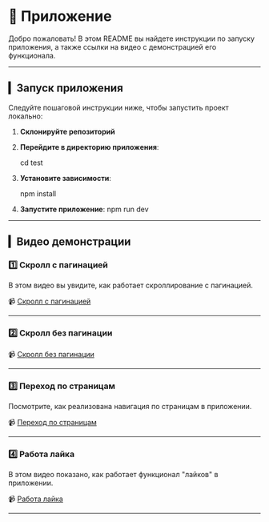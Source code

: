 # 📘 Приложение

Добро пожаловать! В этом README вы найдете инструкции по запуску приложения, а также ссылки на видео с демонстрацией его функционала.

---

## ▎Запуск приложения

Следуйте пошаговой инструкции ниже, чтобы запустить проект локально:

1. **Склонируйте репозиторий**
    

2. **Перейдите в директорию приложения**:
    
    cd test
    

3. **Установите зависимости**:
    
    npm install
    

4. **Запустите приложение**:
    npm run dev 
    
    

---

## ▎Видео демонстрации

### 1️⃣ Скролл с пагинацией

В этом видео вы увидите, как работает скроллирование с пагинацией.

📹 [Скролл с пагинацией](https://disk.yandex.ru/i/mul7HKB-frsv_Q)

---

### 2️⃣ Скролл без пагинации

📹 [Скролл без пагинации](https://disk.yandex.ru/i/GLXivd15uBW6yQ)

---

### 3️⃣ Переход по страницам

Посмотрите, как реализована навигация по страницам в приложении.

📹 [Переход по страницам](https://disk.yandex.ru/i/CxQ4sUhHf8G7ZA)

---

### 4️⃣ Работа лайка

В этом видео показано, как работает функционал "лайков" в приложении.

📹 [Работа лайка](https://disk.yandex.ru/i/CxQ4sUhHf8G7ZA)

---
